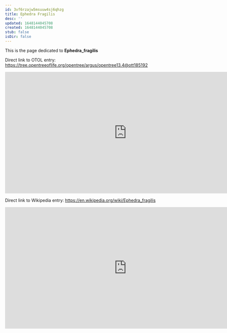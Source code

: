 ```yaml
---
id: 3vf6rzajw5msuuw4sj6qhzg
title: Ephedra Fragilis
desc: ''
updated: 1648144045708
created: 1648144045708
stub: false
isDir: false
---
```

This is the page dedicated to **Ephedra_fragilis**


Direct link to OTOL entry: https://tree.opentreeoflife.org/opentree/argus/opentree13.4@ott185192



<html>
    <body>
    <iframe src="https://tree.opentreeoflife.org/opentree/argus/opentree13.4@ott185192"
    width="800" height="400" frameborder="0" allowfullscreen> </iframe>
    </body>
</html>
    


Direct link to Wikipedia entry: https://en.wikipedia.org/wiki/Ephedra_fragilis



<html>
    <body>
    <iframe src="https://en.wikipedia.org/wiki/Ephedra_fragilis"
    width="800" height="400" frameborder="0" allowfullscreen> </iframe>
    </body>
</html>
    
